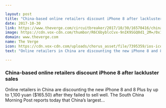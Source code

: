 ```yaml
---

layout: post
title: "China-based online retailers discount iPhone 8 after lackluster sales"
date: 2017-10-30
link: https://www.theverge.com/circuitbreaker/2017/10/30/16570416/china-iphone-8-sales-discount-release
image: https://cdn.vox-cdn.com/thumbor/R6C6byblcCvx-9nIK9SGQ0d1_2M=/0x146:2040x1214/fit-in/1200x630/cdn.vox-cdn.com/uploads/chorus_asset/file/9231837/vpavic_170912_1993_0004.jpg
domain: www.theverge.com
name: The Verge
icon: https://cdn.vox-cdn.com/uploads/chorus_asset/file/7395359/ios-icon.0.png
text: "Online retailers in China are discounting the new iPhone 8 and 8 Plus by up to 1,100 yuan ($165.50) after they failed to sell well. The South China Morning Post reports today that China’s largest..."

---
```


### China-based online retailers discount iPhone 8 after lackluster sales

Online retailers in China are discounting the new iPhone 8 and 8 Plus by up to 1,100 yuan ($165.50) after they failed to sell well. The South China Morning Post reports today that China’s largest...